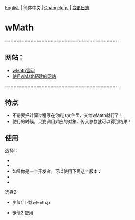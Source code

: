 [English](./README.md) | 简体中文 | [Changelogs](./ChangeLogs_EN.md) | [变更日志](ChangeLogs_CN.md)

# wMath
========================================
## 网站：
- [wMath官网](http://wmath.icu/)
- [使用wMath搭建的网站](http://math.wmath.icu/)

========================================

## 特点:

  - 不需要把计算过程写在你的js文件里，交给wMath就行了！
  - 使用的时候，只要调用对应的对象，传入参数就可以得到结果！

## 使用:

选择1: 
  - <script src="http://wyjs.fun/wmath/wMath-Latest.js"> </script> 
  - <script src="http://wyjs.fun/wmath/algebra-0.2.4.min.js"> </script> 
  - 如果你是一个开发者，可以使用下面这个版本：
  - <script src="http://wyjs.fun/wmath/wMath-Debug-Latest.js"> </script> 
  - <script src="http://wyjs.fun/wmath/algebra-0.2.4.min.js"> </script> 

选择2: 

  - 步骤1 下载wMath.js 

  - 步骤2 使用<script>标签引入wMath.js
  

  
## 注意事项：
  - 使用 eq 对象时，必须引入 Algebra.js。
  - Algebra.js:https://github.com/nicolewhite/algebra.js

